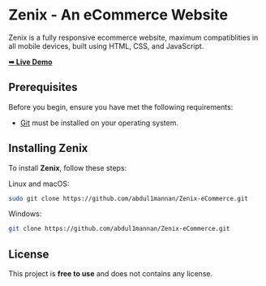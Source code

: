 # Zenix - An eCommerce Website

Zenix is a fully responsive ecommerce website, maximum compatiblities in all mobile devices, built using HTML, CSS, and JavaScript.

<a href="https://abdul1mannan.github.io/Zenix-eCommerce/"><strong>➥ Live Demo</strong></a>
## Prerequisites

Before you begin, ensure you have met the following requirements:

* [Git](https://git-scm.com/downloads "Download Git") must be installed on your operating system.

## Installing Zenix

To install **Zenix**, follow these steps:

Linux and macOS:

```bash
sudo git clone https://github.com/abdul1mannan/Zenix-eCommerce.git
```

Windows:

```bash
git clone https://github.com/abdul1mannan/Zenix-eCommerce.git
```


## License

This project is **free to use** and does not contains any license.
